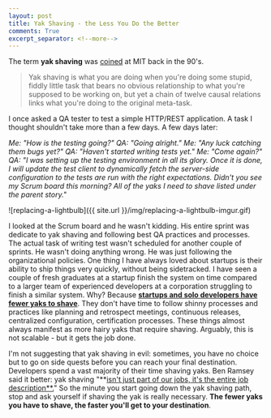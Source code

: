 ```yaml
---
layout: post
title: Yak Shaving - the Less You Do the Better
comments: True
excerpt_separator: <!--more-->
---
```


The term **yak shaving** was [coined](http://projects.csail.mit.edu/gsb/old-archive/gsb-archive/gsb2000-02-11.html) at MIT back in the 90's.

> Yak shaving is what you are doing when you're doing some stupid, fiddly little task that bears no obvious relationship to what you're supposed to be working on, but yet a chain of twelve causal relations links what you're doing to the original meta-task.

I once asked a QA tester to test a simple HTTP/REST application. A task I thought shouldn't take more than a few days. A few days later:

*Me: "How is the testing going?"
QA: "Going alright."
Me: "Any luck catching them bugs yet?"
QA: "Haven't started writing tests yet."
Me: "Come again?"
QA: "I was setting up the testing environment in all its glory. Once it is done, I will update the test client to dynamically fetch the server-side configuration to the tests are run with the right expectations. Didn't you see my Scrum board this morning? All of the yaks I need to shave listed under the parent story."*

![replacing-a-lightbulb]({{ site.url }}/img/replacing-a-lightbulb-imgur.gif)

<!--more-->

I looked at the Scrum board and he wasn't kidding. His entire sprint was dedicate to yak shaving and following best QA practices and processes. The actual task of writing test wasn't scheduled for another couple of sprints. He wasn't doing anything wrong. He was just following the organizational policies. One thing I have always loved about startups is their ability to ship things very quickly, without being sidetracked. I have seen a couple of fresh graduates at a startup finish the system on time compared to a larger team of experienced developers at a corporation struggling to finish a similar system. Why? Because **[startups and solo developers have fewer yaks to shave](http://sethgodin.typepad.com/seths_blog/2005/03/dont_shave_that.html)**. They don't have time to follow shinny processes and practices like planning and retrospect meetings, continuous releases, centralized configuration, certification processes. These things almost always manifest as more hairy yaks that require shaving. Arguably, this is not scalable - but it gets the job done.

I'm not suggesting that yak shaving in evil: sometimes, you have no choice but to go on side quests before you can reach your final destination. Developers spend a vast majority of their time shaving yaks. Ben Ramsey said it better: yak shaving "**[isn't just part of our jobs, it's the entire job description**.](https://benramsey.com/blog/2015/11/yak-shaving/)" So the minute you start going down the yak shaving path, stop and ask yourself if shaving the yak is really necessary. **The fewer yaks you have to shave, the faster you'll get to your destination**.
